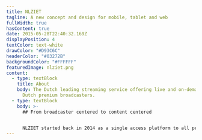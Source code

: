 ```yaml
---
title: NLZIET
tagline: A new concept and design for mobile, tablet and web
fullWidth: true
hasContent: true
date: 2015-05-28T22:40:32.169Z
displayPosition: 4
textColor: text-white
drawColor: "#D93C6C"
headerColor: "#03272B"
backgroundColor: "#FFFFFF"
featuredImage: nlziet.png
content:
  - type: textBlock
    title: About
    body: The Dutch leading streaming service offering live and on-demand TV of the
      Dutch premium broadcasters.
  - type: textBlock
    body: >-
      ## From broadcaster centered to content centered


      NLZIET started back in 2014 as a single access platform to all premium Dutch broadcasters’ streaming services and live television. That the service is powered by different broadcasters is directly reflected in the interface. Exploring new content means choosing a broadcaster to browse their content. This doesn’t really match how users consume television content as their content interests transcend broadcaster boundaries. That's why we together with NLZIET transformed the platform from a broadcaster centered platform to a content centered platform.
---
```


